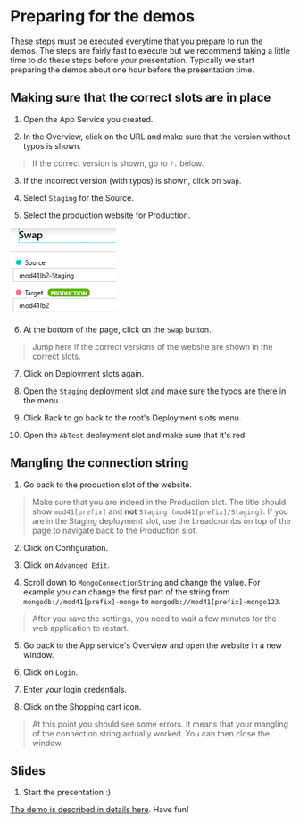 # Preparing for the demos

These steps must be executed everytime that you prepare to run the demos. The steps are fairly fast to execute but we recommend taking a little time to do these steps before your presentation. Typically we start preparing the demos about one hour before the presentation time.

## Making sure that the correct slots are in place

1. Open the App Service you created.

2. In the Overview, click on the URL and make sure that the version without typos is shown.

> If the correct version is shown, go to `7.` below.

3. If the incorrect version (with typos) is shown, click on `Swap`.

4. Select `Staging` for the Source.

5. Select the production website for Production.

![Swapping the slots](./images/2019-10-23_15-29-17.png)

6. At the bottom of the page, click on the `Swap` button.

> Jump here if the correct versions of the website are shown in the correct slots.

7. Click on Deployment slots again.

8. Open the `Staging` deployment slot and make sure the typos are there in the menu.

9. Click Back to go back to the root's Deployment slots menu.

10. Open the `AbTest` deployment slot and make sure that it's red.

## Mangling the connection string

1. Go back to the production slot of the website. 

> Make sure that you are indeed in the Production slot. The title should show `mod41[prefix]` and **not** `Staging (mod41[prefix]/Staging)`. If you are in the Staging deployment slot, use the breadcrumbs on top of the page to navigate back to the Production slot.

2. Click on Configuration.

3. Click on `Advanced Edit`.

4. Scroll down to `MongoConnectionString` and change the value. For example you can change the first part of the string from `mongodb://mod41[prefix]-mongo` to `mongodb://mod41[prefix]-mongo123`.

> After you save the settings, you need to wait a few minutes for the web application to restart.

5. Go back to the App service's Overview and open the website in a new window.

6. Click on `Login`.

7. Enter your login credentials.

8. Click on the Shopping cart icon.

> At this point you should see some errors. It means that your mangling of the connection string actually worked. You can then close the window.

## Slides

1. Start the presentation :)

[The demo is described in details here](./04-demo.md). Have fun!